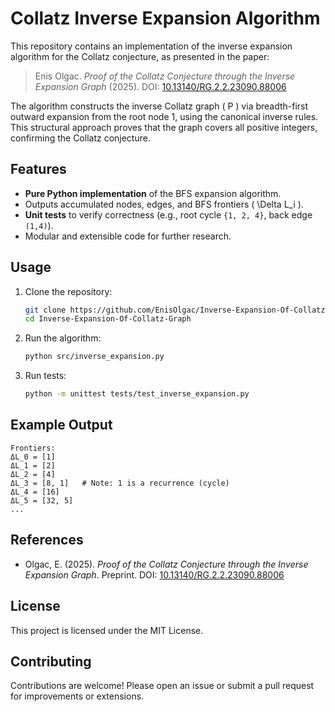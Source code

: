 # Collatz Inverse Expansion Algorithm

This repository contains an implementation of the inverse expansion algorithm for the Collatz conjecture, as presented in the paper:

> Enis Olgac. *Proof of the Collatz Conjecture through the Inverse Expansion Graph* (2025). DOI: [10.13140/RG.2.2.23090.88006](https://doi.org/10.13140/RG.2.2.23090.88006)

The algorithm constructs the inverse Collatz graph \( P \) via breadth-first outward expansion from the root node 1, using the canonical inverse rules. This structural approach proves that the graph covers all positive integers, confirming the Collatz conjecture.

## Features

- **Pure Python implementation** of the BFS expansion algorithm.
- Outputs accumulated nodes, edges, and BFS frontiers \( \Delta L_i \).
- **Unit tests** to verify correctness (e.g., root cycle `{1, 2, 4}`, back edge `(1,4)`).
- Modular and extensible code for further research.

## Usage

1.  Clone the repository:
    ```bash
    git clone https://github.com/EnisOlgac/Inverse-Expansion-Of-Collatz-Graph.git
    cd Inverse-Expansion-Of-Collatz-Graph
    ```

2.  Run the algorithm:
    ```bash
    python src/inverse_expansion.py
    ```

3.  Run tests:
    ```bash
    python -m unittest tests/test_inverse_expansion.py
    ```
## Example Output

```
Frontiers:
ΔL_0 = [1]
ΔL_1 = [2]
ΔL_2 = [4]
ΔL_3 = [8, 1]   # Note: 1 is a recurrence (cycle)
ΔL_4 = [16]
ΔL_5 = [32, 5]
...
```
## References

- Olgac, E. (2025). *Proof of the Collatz Conjecture through the Inverse Expansion Graph*. Preprint. DOI: [10.13140/RG.2.2.23090.88006](https://doi.org/10.13140/RG.2.2.23090.88006)

## License

This project is licensed under the MIT License.

## Contributing

Contributions are welcome! Please open an issue or submit a pull request for improvements or extensions.
